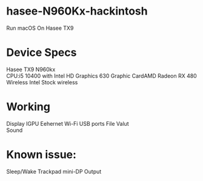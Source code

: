 # hasee-N960Kx-hackintosh
 Run macOS On Hasee TX9

 # Device Specs
Hasee TX9 N960kx  
CPU:i5 10400 with Intel HD Graphics 630
Graphic CardAMD Radeon RX 480  
Wireless Intel Stock wireless  

# Working
Display IGPU
Eehernet
Wi-Fi
USB ports
File Valut  
Sound

# Known issue:
Sleep/Wake
Trackpad
mini-DP Output


